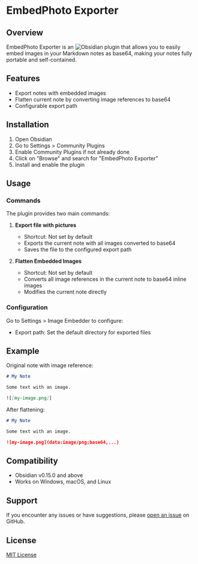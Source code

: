 # EmbedPhoto Exporter

## Overview

EmbedPhoto Exporter is an ![Obsidian](https://obsidian.md/) plugin that allows you to easily embed images in your Markdown notes as base64, making your notes fully portable and self-contained.

## Features

- Export notes with embedded images
- Flatten current note by converting image references to base64
- Configurable export path

## Installation

1. Open Obsidian
2. Go to Settings > Community Plugins
3. Enable Community Plugins if not already done
4. Click on "Browse" and search for "EmbedPhoto Exporter"
5. Install and enable the plugin

## Usage

### Commands

The plugin provides two main commands:

1. **Export file with pictures**
   - Shortcut: Not set by default
   - Exports the current note with all images converted to base64
   - Saves the file to the configured export path

2. **Flatten Embedded Images**
   - Shortcut: Not set by default
   - Converts all image references in the current note to base64 inline images
   - Modifies the current note directly

### Configuration

Go to Settings > Image Embedder to configure:
- Export path: Set the default directory for exported files

## Example

Original note with image reference:
```markdown
# My Note

Some text with an image.

![[my-image.png]]
```

After flattening:
```markdown
# My Note

Some text with an image.

![my-image.png](data:image/png;base64,...)
```

## Compatibility

- Obsidian v0.15.0 and above
- Works on Windows, macOS, and Linux

## Support

If you encounter any issues or have suggestions, please [open an issue](https://github.com/yourusername/obsidian-image-embedder/issues) on GitHub.

## License

[MIT License](LICENSE)
